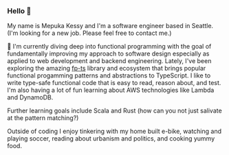 ### Hello 👋

My name is Mepuka Kessy and I'm a software engineer based in Seattle. (I'm looking for a new job. Please feel free to contact me.)

🔭 I'm currently diving deep into functional programming with the goal of fundamentally improving my approach to software design especially as applied to web development and backend engineering. Lately, I've been exploring the amazing [fp-ts](https://github.com/gcanti/fp-ts) library and ecosystem that brings popular functional progamming patterns and abstractions to TypeScript. I like to write type-safe functional code that is easy to read, reason about, and test. I'm also having a lot of fun learning about AWS technologies like Lambda and DynamoDB.

Further learning goals include Scala and Rust (how can you not just salivate at the pattern matching?)


Outside of coding I enjoy tinkering with my home built e-bike, watching and playing soccer, reading about urbanism and politics, and cooking yummy food.

 

<!--
- 🌱 I’m currently learning ...
- 👯 I’m looking to collaborate on ...
- 🤔 I’m looking for help with ...
- 💬 Ask me about ...
- 📫 How to reach me: ...
- 😄 Pronouns: ...
- ⚡ Fun fact: ...

-->

